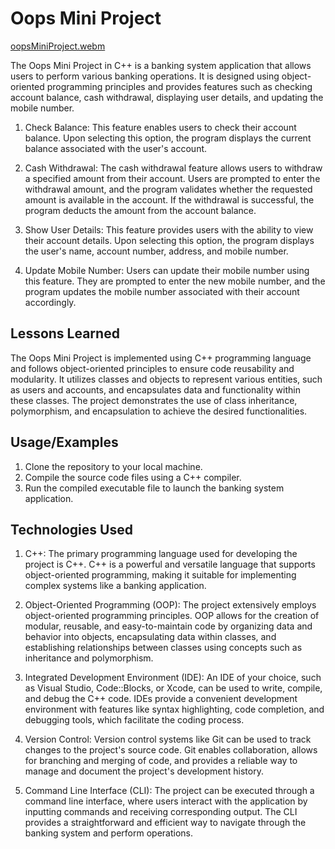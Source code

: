 
# Oops Mini Project 
[oopsMiniProject.webm](https://github.com/prakhar00007/OOPsMiniProject/assets/92537028/876dc6ab-26ea-4d88-a3c8-8ae0fd6fc881)



The Oops Mini Project in C++ is a banking system application that allows users to perform various banking operations. It is designed using object-oriented programming principles and provides features such as checking account balance, cash withdrawal, displaying user details, and updating the mobile number.



1. Check Balance:
This feature enables users to check their account balance. Upon selecting this option, the program displays the current balance associated with the user's account.

2. Cash Withdrawal:
The cash withdrawal feature allows users to withdraw a specified amount from their account. Users are prompted to enter the withdrawal amount, and the program validates whether the requested amount is available in the account. If the withdrawal is successful, the program deducts the amount from the account balance.

3. Show User Details:
This feature provides users with the ability to view their account details. Upon selecting this option, the program displays the user's name, account number, address, and mobile number.

4. Update Mobile Number:
Users can update their mobile number using this feature. They are prompted to enter the new mobile number, and the program updates the mobile number associated with their account accordingly.
## Lessons Learned

The Oops Mini Project is implemented using C++ programming language and follows object-oriented principles to ensure code reusability and modularity. It utilizes classes and objects to represent various entities, such as users and accounts, and encapsulates data and functionality within these classes. The project demonstrates the use of class inheritance, polymorphism, and encapsulation to achieve the desired functionalities.


## Usage/Examples

1. Clone the repository to your local machine.
2. Compile the source code files using a C++ compiler.
3. Run the compiled executable file to launch the banking   system application.



## Technologies Used

1. C++:
The primary programming language used for developing the project is C++. C++ is a powerful and versatile language that supports object-oriented programming, making it suitable for implementing complex systems like a banking application.

2. Object-Oriented Programming (OOP):
The project extensively employs object-oriented programming principles. OOP allows for the creation of modular, reusable, and easy-to-maintain code by organizing data and behavior into objects, encapsulating data within classes, and establishing relationships between classes using concepts such as inheritance and polymorphism.

3. Integrated Development Environment (IDE):
An IDE of your choice, such as Visual Studio, Code::Blocks, or Xcode, can be used to write, compile, and debug the C++ code. IDEs provide a convenient development environment with features like syntax highlighting, code completion, and debugging tools, which facilitate the coding process.

4. Version Control:
Version control systems like Git can be used to track changes to the project's source code. Git enables collaboration, allows for branching and merging of code, and provides a reliable way to manage and document the project's development history.

5. Command Line Interface (CLI):
The project can be executed through a command line interface, where users interact with the application by inputting commands and receiving corresponding output. The CLI provides a straightforward and efficient way to navigate through the banking system and perform operations.

